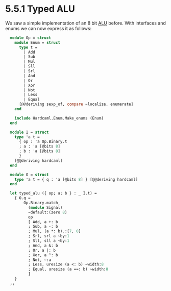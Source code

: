 # 5.5.1 Typed ALU

We saw a simple implementation of an 8 bit [ALU](alu.md) before. With interfaces and
enums we can now express it as follows:

<!-- $MDX file=./lib/combinational_examples.ml,part=typed_alu -->
```ocaml
  module Op = struct
    module Enum = struct
      type t =
        | Add
        | Sub
        | Mul
        | Sll
        | Srl
        | And
        | Or
        | Xor
        | Not
        | Less
        | Equal
      [@@deriving sexp_of, compare ~localize, enumerate]
    end

    include Hardcaml.Enum.Make_enums (Enum)
  end

  module I = struct
    type 'a t =
      { op : 'a Op.Binary.t
      ; a : 'a [@bits 8]
      ; b : 'a [@bits 8]
      }
    [@@deriving hardcaml]
  end

  module O = struct
    type 'a t = { q : 'a [@bits 8] } [@@deriving hardcaml]
  end

  let typed_alu ({ op; a; b } : _ I.t) =
    { O.q =
        Op.Binary.match_
          (module Signal)
          ~default:(zero 8)
          op
          [ Add, a +: b
          ; Sub, a -: b
          ; Mul, (a *: b).:[7, 0]
          ; Srl, srl a ~by:1
          ; Sll, sll a ~by:1
          ; And, a &: b
          ; Or, a |: b
          ; Xor, a ^: b
          ; Not, ~:a
          ; Less, uresize (a <: b) ~width:8
          ; Equal, uresize (a ==: b) ~width:8
          ]
    }
  ;;
```
